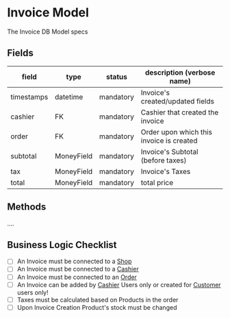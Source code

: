 # Invoice Model

The Invoice DB Model specs

## Fields

| field      | type       | status    | description (verbose name)               |
| ---------- | ---------- | --------- | ---------------------------------------- |
| timestamps | datetime   | mandatory | Invoice's created/updated fields         |
| cashier    | FK         | mandatory | Cashier that created the invoice         |
| order      | FK         | mandatory | Order upon which this invoice is created |
| subtotal   | MoneyField | mandatory | Invoice's Subtotal (before taxes)        |
| tax        | MoneyField | mandatory | Invoice's Taxes                          |
| total      | MoneyField | mandatory | total price                              |

## Methods

....

## Business Logic Checklist

- [ ] An Invoice must be connected to a [Shop](shop.md)
- [ ] An Invoice must be connected to a [Cashier](cashier.md)
- [ ] An Invoice must be connected to an [Order](order.md)
- [ ] An Invoice can be added by [Cashier](cashier.md) Users only or created for [Customer](customer.md) users only!
- [ ] Taxes must be calculated based on Products in the order
- [ ] Upon Invoice Creation Product's stock must be changed
